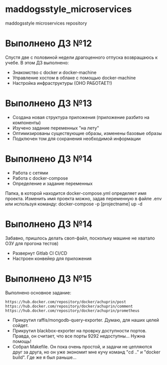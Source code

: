 # maddogsstyle_microservices
maddogsstyle microservices repository

# Выполнено ДЗ №12
Спустя две с половиной недели драгоценного отпуска возвращаюсь к учебе.
В этом ДЗ выполнено:
 - Знакомство с docker и docker-machine
 - Управление хостом в облаке с помощью docker-machine
 - Настройка инфраструктуры (ОНО РАБОТАЕТ!)

# Выполнено ДЗ №13
 - Создана новая структура приложения (приложение разбито на компоненты)
 - Изучено задание переменных "на лету"
 - Оптимизированы существующие  образы, изменены базовые образы
 - Подключен том для сохранения необходимой информации

# Выполнено ДЗ №14
 - Работа с сетями
 - Работа с docker-compose
 - Определение и задание переменных

Папка, в которой находится docker-compose.yml определяет имя проекта.
Изменить имя проекта можно, задав переменную в файле .env или используя команду:
docker-compose -p [projectname] up -d

# Выполнено ДЗ №14
Забавно, пришлось делать своп-файл, поскольку машине не хватало ОЗУ для прогона тестов)
 - Развернут Gitlab CI CI/CD
 - Настроен конвейер для приложения

# Выполнено ДЗ №15
Выполнено основное задание:
```https://hub.docker.com/repository/docker/achuprin/ui
https://hub.docker.com/repository/docker/achuprin/post
https://hub.docker.com/repository/docker/achuprin/comment
https://hub.docker.com/repository/docker/achuprin/prometheus
```
- Прикрутил raffis/mongodb-query-exporter. Думаю, для наших целей сойдет.
- Прикрутил blackbox-exporter на проврку доступности портов. Правда, он считает, что все порты 9292 недоступны... Нужна помощь!
- Собрал Makefile. Он пока очень простой, и задачи не цепляются друг за друга, но он уже экономит мне кучу команд "cd .." и "docker build". Где же я был раньше...
